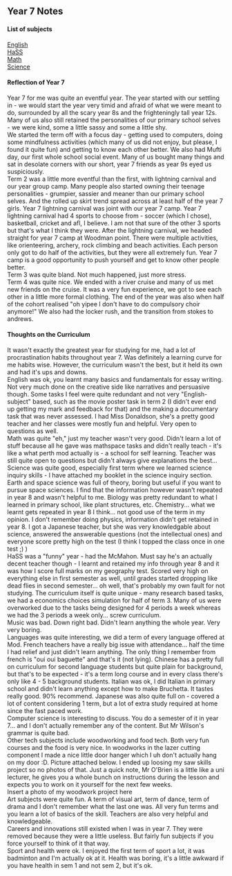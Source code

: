 <head>
  <title>Year 7 Notes</title>
</head>
<body>
  <h2>Year 7 Notes</h2>
  <h4>List of subjects</h4>
  <p><a href="https://shan-mei.github.io/shanmeis-notes/notes/year-7/english.html"><span class="button">English</span></a><br><a href="https://shan-mei.github.io/shanmeis-notes/notes/year-7/hass.html"><span class="button">HaSS</span></a><br><a href="https://shan-mei.github.io/shanmeis-notes/notes/year-7/math.html"><span class="button">Math</span></a><br><a href="https://shan-mei.github.io/shanmeis-notes/notes/year-7/science.html"><span class="button">Science</span></a></p>
  <h4>Reflection of Year 7</h4>
  <p>Year 7 for me was quite an eventful year. The year started with our settling in - we would start the year very timid and afraid of what we were meant to do, surrounded by all the scary year 8s and the frighteningly tall year 12s. Many of us also still retained the personalities of our primary school selves - we were kind, some a little sassy and some a little shy.<br>We started the term off with a focus day - getting used to computers, doing some mindfulness activities (which many of us did not enjoy, but please, I found it quite fun) and getting to know each other better. We also had Mufti day, our first whole school social event. Many of us bought many things and sat in desolate corners with our short, year 7 friends as year 9s eyed us suspiciously.<br>Term 2 was a little more eventful than the first, with lightning carnival and our year group camp. Many people also started owning their teenage personalities - grumpier, sassier and meaner than our primary school selves. And the rolled up skirt trend spread across at least half of the year 7 girls. Year 7 lightning carnival was joint with our year 7 camp. Year 7 lightning carnival had 4 sports to choose from - soccer (which I chose), basketball, cricket and afl, I believe. I am not that sure of the other 3 sports but that's what I think they were. After the lightning carnival, we headed straight for year 7 camp at Woodman point. There were multiple activities, like orienteering, archery, rock climbing and beach activities. Each person only got to do half of the activities, but they were all extremely fun. Year 7 camp is a good opportunity to push yourself and get to know other people better.<br>Term 3 was quite bland. Not much happened, just more stress.<br>Term 4 was quite nice. We ended with a river cruise and many of us met new friends on the cruise. It was a very fun experience, we got to see each other in a little more formal clothing. The end of the year was also when half of the cohort realised "oh yipee I don't have to do compulsory choir anymore!" We also had the locker rush, and the transition from stokes to andrews.</p>
  <h4>Thoughts on the Curriculum</h4>
  <p>It wasn't exactly the greatest year for studying for me, had a lot of procrastination habits throughout year 7. Was definitely a learning curve for me habits wise. However, the curriculum wasn't the best, but it held its own and had it's ups and downs.<br>English was ok, you learnt many basics and fundamentals for essay writing. Not very much done on the creative side like narratives and persuasive though. Some tasks I feel were quite redundant and not very "English-subject" based, such as the movie poster task in term 2 (I didn't ever end up getting my mark and feedback for that) and the making a documentary task that was never assessed. I had Miss Donaldson, she's a pretty good teacher and her classes were mostly fun and helpful. Very open to questions as well.<br>Math was quite "eh," just my teacher wasn't very good. Didn't learn a lot of stuff because all he gave was mathspace tasks and didn't really teach - it's like a what perth mod actually is - a school for self learning. Teacher was still quite open to questions but didn't always give explanations the best...<br>Science was quite good, especially first term where we learned science inquiry skills - I have attached my booklet in the science inquiry section. Earth and space science was full of theory, boring but useful if you want to pursue space sciences. I find that the information however wasn't repeated in year 8 and wasn't helpful to me. Biology was pretty redundant to what I learned in primary school, like plant structures, etc. Chemistry... what we learnt gets repeated in year 8 I think... not good use of the term in my opinion. I don't remember doing physics, information didn't get retained in year 8. I got a Japanese teacher, but she was very knowledgable about science, answered the answerable questions (not the intellectual ones) and everyone score pretty high on the test (I think I topped the class once in one test ;) )<br>HaSS was a "funny" year - had the McMahon. Must say he's an actually decent teacher though - I learnt and retained my info through year 8 and it was how I score full marks on my geography test. Scored very high on everything else in first semester as well, until grades started dropping like dead flies in second semester... oh well, that's probably my own fault for not studying. The curriculum itself is quite unique - many research based tasks, we had a economics choices simulation for half of term 3. Many of us were overworked due to the tasks being designed for 4 periods a week whereas we had the 3 periods a week only... screw curriculum.<br>Music was bad. Down right bad. Didn't learn anything the whole year. Very very boring.<br>Languages was quite interesting, we did a term of every language offered at Mod. French teachers have a really big issue with attendance... half the time I had relief and just didn't learn anything. The only thing I remember from french is "oui oui baguette" and that's it (not lying). Chinese has a pretty full on curriculum for second language students but quite plain for background, but that's to be expected - it's a term long course and in every class there's only like 4 - 5 background students. Italian was ok, I did Italian in primary school and didn't learn anything except how to make Bruchetta. It tastes really good. 90% recommend. Japanese was also quite full on - covered a lot of content considering 1 term, but a lot of extra study required at home since the fast paced work.<br>Computer science is interesting to discuss. You do a semester of it in year 7... and I don't actually remember any of the content. But Mr Wilson's grammar is quite bad.<br>Other tech subjects include woodworking and food tech. Both very fun courses and the food is very nice. In woodworks in the lazer cutting component I made a nice little door hanger which I uh don't actually hang on my door :D. Picture attached below. I ended up loosing my saw skills project so no photos of that. Just a quick note, Mr O'Brien is a little like a uni lecturer, he gives you a whole bunch on instructions during the lesson and expects you to work on it yourself for the next few weeks.<br>Insert a photo of my woodwork project here<br>Art subjects were quite fun. A term of visual art, term of dance, term of drama and I don't remember what the last one was. All very fun terms and you learn a lot of basics of the skill. Teachers are also very helpful and knowledgeable.<br>Careers and innovations still existed when I was in year 7. They were removed because they were a little useless. But fairly fun subjects if you force yourself to think of it that way.<br>Sport and health were ok. I enjoyed the first term of sport a lot, it was badminton and I'm actually ok at it. Health was boring, it's a little awkward if you have health in sem 1 and not sem 2, but it's ok.</p>
</body>
